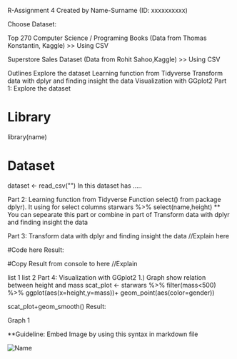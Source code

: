 R-Assignment 4
Created by Name-Surname (ID: xxxxxxxxxx)

Choose Dataset:

Top 270 Computer Science / Programing Books (Data from Thomas Konstantin, Kaggle) >> Using CSV

Superstore Sales Dataset (Data from Rohit Sahoo,Kaggle) >> Using CSV

Outlines
Explore the dataset
Learning function from Tidyverse
Transform data with dplyr and finding insight the data
Visualization with GGplot2
Part 1: Explore the dataset
# Library
library(name)

# Dataset
dataset <- read_csv("")
In this dataset has .....

Part 2: Learning function from Tidyverse
Function select() from package dplyr). It using for select columns
starwars %>% select(name,height)
** You can sepearate this part or combine in part of Transform data with dplyr and finding insight the data

Part 3: Transform data with dplyr and finding insight the data
//Explain here

#Code here
Result:

#Copy Result from console to here
//Explain

list 1
list 2
Part 4: Visualization with GGplot2
1.) Graph show relation between height and mass
scat_plot <- starwars %>% filter(mass<500) %>% ggplot(aes(x=height,y=mass))+
  geom_point(aes(color=gender))

scat_plot+geom_smooth()
Result:

Graph 1

**Guideline: Embed Image by using this syntax in markdown file

![Name](imageFile)
